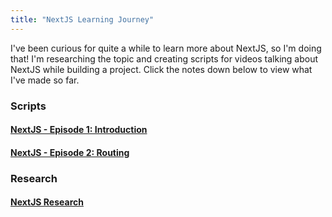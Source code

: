 ```yaml
---
title: "NextJS Learning Journey"
---
```

I've been curious for quite a while to learn more about NextJS, so I'm doing that! I'm researching the topic and creating scripts for videos talking about NextJS while building a project. Click the notes down below to view what I've made so far.

### Scripts
#### [NextJS - Episode 1: Introduction](Research/NextJS/NextJS%20-%20Episode%201.md)
#### [NextJS - Episode 2: Routing](Research/NextJS/NextJS%20-%20Episode%202.md)

### Research
#### [NextJS Research](Research/NextJS/NextJS%20Research.md)

